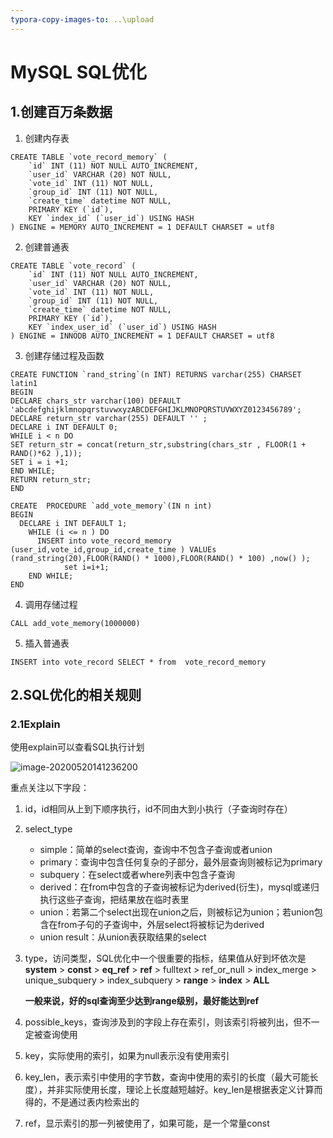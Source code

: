 ```yaml
---
typora-copy-images-to: ..\upload
---
```


# MySQL SQL优化

## 1.创建百万条数据

1.  创建内存表

~~~mysql
CREATE TABLE `vote_record_memory` (
    `id` INT (11) NOT NULL AUTO_INCREMENT,
    `user_id` VARCHAR (20) NOT NULL,
    `vote_id` INT (11) NOT NULL,
    `group_id` INT (11) NOT NULL,
    `create_time` datetime NOT NULL,
    PRIMARY KEY (`id`),
    KEY `index_id` (`user_id`) USING HASH
) ENGINE = MEMORY AUTO_INCREMENT = 1 DEFAULT CHARSET = utf8
~~~

2.  创建普通表

~~~mysql
CREATE TABLE `vote_record` (
    `id` INT (11) NOT NULL AUTO_INCREMENT,
    `user_id` VARCHAR (20) NOT NULL,
    `vote_id` INT (11) NOT NULL,
    `group_id` INT (11) NOT NULL,
    `create_time` datetime NOT NULL,
    PRIMARY KEY (`id`),
    KEY `index_user_id` (`user_id`) USING HASH
) ENGINE = INNODB AUTO_INCREMENT = 1 DEFAULT CHARSET = utf8
~~~

3.  创建存储过程及函数

~~~mysql
CREATE FUNCTION `rand_string`(n INT) RETURNS varchar(255) CHARSET latin1
BEGIN 
DECLARE chars_str varchar(100) DEFAULT 'abcdefghijklmnopqrstuvwxyzABCDEFGHIJKLMNOPQRSTUVWXYZ0123456789'; 
DECLARE return_str varchar(255) DEFAULT '' ;
DECLARE i INT DEFAULT 0; 
WHILE i < n DO 
SET return_str = concat(return_str,substring(chars_str , FLOOR(1 + RAND()*62 ),1)); 
SET i = i +1; 
END WHILE; 
RETURN return_str; 
END
~~~

~~~mysql
CREATE  PROCEDURE `add_vote_memory`(IN n int)
BEGIN  
  DECLARE i INT DEFAULT 1;
    WHILE (i <= n ) DO
      INSERT into vote_record_memory  (user_id,vote_id,group_id,create_time ) VALUEs (rand_string(20),FLOOR(RAND() * 1000),FLOOR(RAND() * 100) ,now() );
            set i=i+1;
    END WHILE;
END
~~~

4.  调用存储过程

~~~mysql
CALL add_vote_memory(1000000)
~~~

5.  插入普通表

~~~mysql
INSERT into vote_record SELECT * from  vote_record_memory
~~~

## 2.SQL优化的相关规则

### 2.1Explain

使用explain可以查看SQL执行计划

![image-20200520141236200](http://tc.junhaox.cn/img/20200520141240.png)

重点关注以下字段：

1.  id，id相同从上到下顺序执行，id不同由大到小执行（子查询时存在）

2.  select_type

    -   simple：简单的select查询，查询中不包含子查询或者union
    -   primary：查询中包含任何复杂的子部分，最外层查询则被标记为primary
    -   subquery：在select或者where列表中包含子查询
    -   derived：在from中包含的子查询被标记为derived(衍生)，mysql或递归执行这些子查询，把结果放在临时表里
    -   union：若第二个select出现在union之后，则被标记为union；若union包含在from子句的子查询中，外层select将被标记为derived
    -   union result：从union表获取结果的select

3.  type，访问类型，SQL优化中一个很重要的指标，结果值从好到坏依次是**system** > **const** > **eq_ref** > **ref** > fulltext > ref_or_null > index_merge > unique_subquery > index_subquery > **range** > **index** > **ALL**

    **一般来说，好的sql查询至少达到range级别，最好能达到ref**

4.  possible_keys，查询涉及到的字段上存在索引，则该索引将被列出，但不一定被查询使用

5.  key，实际使用的索引，如果为null表示没有使用索引

6.  key_len，表示索引中使用的字节数，查询中使用的索引的长度（最大可能长度），并非实际使用长度，理论上长度越短越好。key_len是根据表定义计算而得的，不是通过表内检索出的

7.  ref，显示索引的那一列被使用了，如果可能，是一个常量const

























